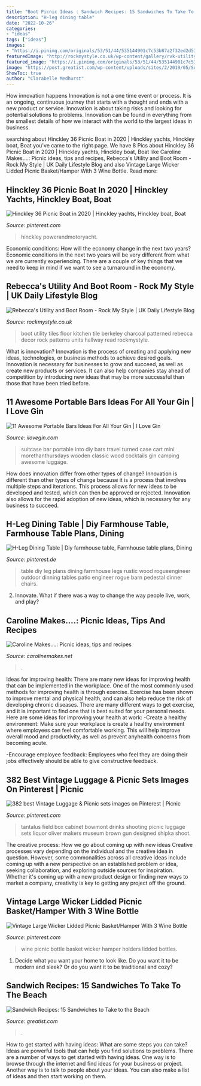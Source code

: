 ```yaml
---
title: "Boot Picnic Ideas : Sandwich Recipes: 15 Sandwiches To Take To The Beach"
description: "H-leg dining table"
date: "2022-10-26"
categories:
- "ideas"
tags: ["ideas"]
images:
- "https://i.pinimg.com/originals/53/51/44/535144901c7c53b87a2f32ed2d53bb1f.jpg"
featuredImage: "http://rockmystyle.co.uk/wp-content/gallery/rvk-utility1/1L9A7886.jpg"
featured_image: "https://i.pinimg.com/originals/53/51/44/535144901c7c53b87a2f32ed2d53bb1f.jpg"
image: "https://post.greatist.com/wp-content/uploads/sites/2/2019/05/SummerSammies_VeganJalapeno.jpg"
ShowToc: true
author: "Clarabelle Medhurst"
---
```



How innovation happens
Innovation is not a one time event or process. It is an ongoing, continuous journey that starts with a thought and ends with a new product or service. Innovation is about taking risks and looking for potential solutions to problems. Innovation can be found in everything from the smallest details of how we interact with the world to the largest ideas in business.

	

		
searching about Hinckley 36 Picnic Boat in 2020 | Hinckley yachts, Hinckley boat, Boat you've came to the right page. We have 8 Pics about Hinckley 36 Picnic Boat in 2020 | Hinckley yachts, Hinckley boat, Boat like Caroline Makes....: Picnic ideas, tips and recipes, Rebecca&#039;s Utility and Boot Room - Rock My Style | UK Daily Lifestyle Blog and also Vintage Large Wicker Lidded Picnic Basket/Hamper With 3 Wine Bottle. Read more:
		
    
## Hinckley 36 Picnic Boat In 2020 | Hinckley Yachts, Hinckley Boat, Boat

<img loading=lazy src="https://i.pinimg.com/originals/a5/53/fa/a553fa53ecbe079aefdee42c71d6758e.jpg" onerror="this.onerror=null;this.src='https://tse2.mm.bing.net/th?id=OIP.6gIApNiDuPmtNo9i4_p4UwHaEp&amp;pid=15.1';" alt="Hinckley 36 Picnic Boat in 2020 | Hinckley yachts, Hinckley boat, Boat">

_Source: pinterest.com_

>hinckley powerandmotoryacht. 

	

Economic conditions: How will the economy change in the next two years?
Economic conditions in the next two years will be very different from what we are currently experiencing. There are a couple of key things that we need to keep in mind if we want to see a turnaround in the economy.

    
## Rebecca&#039;s Utility And Boot Room - Rock My Style | UK Daily Lifestyle Blog

<img loading=lazy src="http://rockmystyle.co.uk/wp-content/gallery/rvk-utility1/1L9A7886.jpg" onerror="this.onerror=null;this.src='https://tse3.mm.bing.net/th?id=OIP.zUILo3BnsiL26O6iYUsD_AHaLH&amp;pid=15.1';" alt="Rebecca&#039;s Utility and Boot Room - Rock My Style | UK Daily Lifestyle Blog">

_Source: rockmystyle.co.uk_

>boot utility tiles floor kitchen tile berkeley charcoal patterned rebecca decor rock patterns units hallway read rockmystyle. 

	

What is innovation?
Innovation is the process of creating and applying new ideas, technologies, or business methods to achieve desired goals. Innovation is necessary for businesses to grow and succeed, as well as create new products or services. It can also help companies stay ahead of competition by introducing new ideas that may be more successful than those that have been tried before.

    
## 11 Awesome Portable Bars Ideas For All Your Gin | I Love Gin

<img loading=lazy src="https://www.ilovegin.com/wp-content/uploads/2016/09/suitcase-bar.jpg" onerror="this.onerror=null;this.src='https://tse4.mm.bing.net/th?id=OIP.u8WG8px5dqRkaq2h2R4KngHaJ3&amp;pid=15.1';" alt="11 Awesome Portable Bars Ideas For All Your Gin | I Love Gin">

_Source: ilovegin.com_

>suitcase bar portable into diy bars travel turned case cart mini morethanthursdays wooden classic wood cocktails gin camping awesome luggage. 

	

How does innovation differ from other types of change?
Innovation is different than other types of change because it is a process that involves multiple steps and iterations. This process allows for new ideas to be developed and tested, which can then be approved or rejected. Innovation also allows for the rapid adoption of new ideas, which is necessary for any business to succeed.

    
## H-Leg Dining Table | Diy Farmhouse Table, Farmhouse Table Plans, Dining

<img loading=lazy src="https://i.pinimg.com/originals/53/51/44/535144901c7c53b87a2f32ed2d53bb1f.jpg" onerror="this.onerror=null;this.src='https://tse3.mm.bing.net/th?id=OIP.Rp343TLh_LivOO1ep5BzxwHaE8&amp;pid=15.1';" alt="H-Leg Dining Table | Diy farmhouse table, Farmhouse table plans, Dining">

_Source: pinterest.de_

>table diy leg plans dining farmhouse legs rustic wood rogueengineer outdoor dinning tables patio engineer rogue barn pedestal dinner chairs. 

	

2. Innovate. What if there was a way to change the way people live, work, and play?

    
## Caroline Makes....: Picnic Ideas, Tips And Recipes

<img loading=lazy src="http://3.bp.blogspot.com/-3OE18tcD1hk/UgqgWUHOS3I/AAAAAAAAM_A/uZzjTCCrL3Q/w1200-h630-p-k-no-nu/IMG_0963.JPG" onerror="this.onerror=null;this.src='https://tse2.mm.bing.net/th?id=OIP.2cwz2Teh4KZfuVH5nZQZ2QHaD4&amp;pid=15.1';" alt="Caroline Makes....: Picnic ideas, tips and recipes">

_Source: carolinemakes.net_

>. 

	

Ideas for improving health:
There are many new ideas for improving health that can be implemented in the workplace. One of the most commonly used methods for improving health is through exercise. Exercise has been shown to improve mental and physical health, and can also help reduce the risk of developing chronic diseases. There are many different ways to get exercise, and it is important to find one that is best suited for your personal needs. Here are some ideas for improving your health at work: 
-Create a healthy environment: Make sure your workplace is create a healthy environment where employees can feel comfortable working. This will help improve overall mood and productivity, as well as prevent anyhealth concerns from becoming acute. 

-Encourage employee feedback: Employees who feel they are doing their jobs effectively should be able to give constructive feedback.

    
## 382 Best Vintage Luggage &amp; Picnic Sets Images On Pinterest | Picnic

<img loading=lazy src="https://i.pinimg.com/736x/68/eb/c9/68ebc950a617b654a71cf70053f00c19--drinks-cabinet-liquor-cabinet.jpg" onerror="this.onerror=null;this.src='https://tse3.mm.bing.net/th?id=OIP.Re-2IzJGFPn4cdOAfqQTugHaJ4&amp;pid=15.1';" alt="382 best Vintage Luggage &amp; Picnic sets images on Pinterest | Picnic">

_Source: pinterest.com_

>tantalus field box cabinet bowmont drinks shooting picnic luggage sets liquor oliver makers museum brown gun designed shipka shoot. 

	

The creative process: How we go about coming up with new ideas
Creative processes vary depending on the individual and the creative idea in question. However, some commonalities across all creative ideas include coming up with a new perspective on an established problem or idea, seeking collaboration, and exploring outside sources for inspiration. Whether it's coming up with a new product design or finding new ways to market a company, creativity is key to getting any project off the ground.

    
## Vintage Large Wicker Lidded Picnic Basket/Hamper With 3 Wine Bottle

<img loading=lazy src="https://i.pinimg.com/736x/37/11/88/37118851a76f0e9e70f58c4fca43e193--wine-bottle-holders-wine-bottles.jpg" onerror="this.onerror=null;this.src='https://tse4.mm.bing.net/th?id=OIP.P7roouQiNlEY-iN_o2C8MAHaGp&amp;pid=15.1';" alt="Vintage Large Wicker Lidded Picnic Basket/Hamper With 3 Wine Bottle">

_Source: pinterest.com_

>wine picnic bottle basket wicker hamper holders lidded bottles. 

	

1. Decide what you want your home to look like. Do you want it to be modern and sleek? Or do you want it to be traditional and cozy?

    
## Sandwich Recipes: 15 Sandwiches To Take To The Beach

<img loading=lazy src="https://post.greatist.com/wp-content/uploads/sites/2/2019/05/SummerSammies_VeganJalapeno.jpg" onerror="this.onerror=null;this.src='https://tse3.mm.bing.net/th?id=OIP.B8duwVS2QSOwkQhgoEykQQHaLH&amp;pid=15.1';" alt="Sandwich Recipes: 15 Sandwiches to Take to the Beach">

_Source: greatist.com_

>. 

	

How to get started with having ideas: What are some steps you can take?
Ideas are powerful tools that can help you find solutions to problems. There are a number of ways to get started with having ideas. One way is to browse through the internet and find ideas for your business or project. Another way is to talk to people about your ideas. You can also make a list of ideas and then start working on them.

